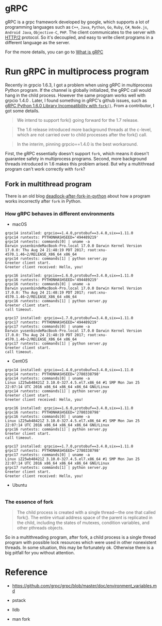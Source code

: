 
gRPC
=====

gRPC is a grpc framework developed by google, which supports a lot of programming languages such as `C++`, `Java`, `Python`, `Go`, `Ruby`, `C#`, `Node.js`, `Android Java`, `Objective-C`, `PHP`.
The client communicates to the server with [HTTP/2](https://http2.github.io/) protocol. So it's decoupled, and easy to write client programs in a different language as the server.

For the more details, you can go to [What is gRPC](https://grpc.io/docs/guides/)


Run gRPC in multiprocess program
================================

Recently in grpcio 1.6.3, I got a problem when using gRPC in multiprocess Python program. If the channel is globally initialized, the gRPC call would hang in the child process. However the same program works well with grpcio 1.4.0 .
Later, I found something in gRPC's github issues, such as [gRPC Python 1.6.0 Library Incompatibility with `fork()`](https://github.com/grpc/grpc/issues/12455). From a contributor, I got some details.
>We intend to support fork() going forward for the 1.7 release.

>The 1.6 release introduced more background threads at the c-level, which are not carried over to child processes after the fork() call.

>In the interim, pinning grpcio==1.4.0 is the best workaround.

First, the gRPC essentially doesn't support `fork`, which means it doesn't guarantee safety in multiprocess programs. Second, more background threads introduced in 1.6 makes this problem arised.
But why a multithread program can't work correctly with `fork`?


Fork in multithread program
---------------------------

There is an old blog [deadlock-after-fork-in-python](https://github.com/justdoit0823/notes/blob/master/python/docs/deadlock-after-fork-in-python.md) about how a program works incorrectly after `fork` in Python.

### How gRPC behaves in different environments ###

  * macOS


```
grpc14 installed: grpcio==1.4.0,protobuf==3.4.0,six==1.11.0
grpc14 runtests: PYTHONHASHSEED='494489219'
grpc14 runtests: commands[0] | uname -a
Darwin yusenbindeMacBook-Pro.local 17.0.0 Darwin Kernel Version 17.0.0: Thu Aug 24 21:48:19 PDT 2017; root:xnu-4570.1.46~2/RELEASE_X86_64 x86_64
grpc14 runtests: commands[1] | python server.py
Greeter client start.
Greeter client received: Hello, you!

grpc16 installed: grpcio==1.6.0,protobuf==3.4.0,six==1.11.0
grpc16 runtests: PYTHONHASHSEED='494489219'
grpc16 runtests: commands[0] | uname -a
Darwin yusenbindeMacBook-Pro.local 17.0.0 Darwin Kernel Version 17.0.0: Thu Aug 24 21:48:19 PDT 2017; root:xnu-4570.1.46~2/RELEASE_X86_64 x86_64
grpc16 runtests: commands[1] | python server.py
Greeter client start.
call timeout.

grpc17 installed: grpcio==1.7.0,protobuf==3.4.0,six==1.11.0
grpc17 runtests: PYTHONHASHSEED='494489219'
grpc17 runtests: commands[0] | uname -a
Darwin yusenbindeMacBook-Pro.local 17.0.0 Darwin Kernel Version 17.0.0: Thu Aug 24 21:48:19 PDT 2017; root:xnu-4570.1.46~2/RELEASE_X86_64 x86_64
grpc17 runtests: commands[1] | python server.py
Greeter client start.
call timeout.
```

  * CentOS

```
grpc14 installed: grpcio==1.4.0,protobuf==3.4.0,six==1.11.0
grpc14 runtests: PYTHONHASHSEED='2780338798'
grpc14 runtests: commands[0] | uname -a
Linux iZ25wb48421Z 3.10.0-327.4.5.el7.x86_64 #1 SMP Mon Jan 25 22:07:14 UTC 2016 x86_64 x86_64 x86_64 GNU/Linux
grpc14 runtests: commands[1] | python server.py
Greeter client start.
Greeter client received: Hello, you!

grpc16 installed: grpcio==1.6.0,protobuf==3.4.0,six==1.11.0
grpc16 runtests: PYTHONHASHSEED='2780338798'
grpc16 runtests: commands[0] | uname -a
Linux iZ25wb48421Z 3.10.0-327.4.5.el7.x86_64 #1 SMP Mon Jan 25 22:07:14 UTC 2016 x86_64 x86_64 x86_64 GNU/Linux
grpc16 runtests: commands[1] | python server.py
Greeter client start.
call timeout.

grpc17 installed: grpcio==1.7.0,protobuf==3.4.0,six==1.11.0
grpc17 runtests: PYTHONHASHSEED='2780338798'
grpc17 runtests: commands[0] | uname -a
Linux iZ25wb48421Z 3.10.0-327.4.5.el7.x86_64 #1 SMP Mon Jan 25 22:07:14 UTC 2016 x86_64 x86_64 x86_64 GNU/Linux
grpc17 runtests: commands[1] | python server.py
Greeter client start.
Greeter client received: Hello, you!
```

  * Ubuntu

```

```

### The essence of fork ###

>The child process is created with a single thread—the one that called fork().
>The entire virtual address space of the parent is replicated in the child, including the states of mutexes, condition variables, and other pthreads objects.


So in a multithreading program, after fork, a child process is a single thread program with possible lock resources which were used in other nonexistent threads.
In some situation, this may be fortunately ok. Otherwise there is a big pitfall for you without attention.


Reference
=========

  * <https://github.com/grpc/grpc/blob/master/doc/environment_variables.md>

  * pstack

  * lldb

  * man fork
